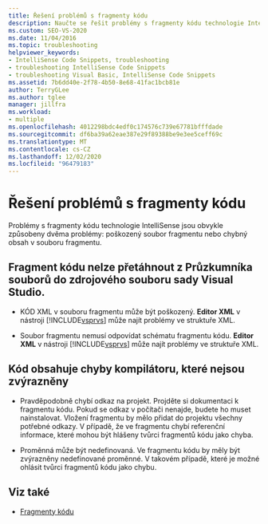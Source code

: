 ```yaml
---
title: Řešení problémů s fragmenty kódu
description: Naučte se řešit problémy s fragmenty kódu technologie IntelliSense, které jsou obvykle způsobeny chybným obsahem v souboru fragmentu nebo poškozeného souboru fragmentu.
ms.custom: SEO-VS-2020
ms.date: 11/04/2016
ms.topic: troubleshooting
helpviewer_keywords:
- IntelliSense Code Snippets, troubleshooting
- troubleshooting IntelliSense Code Snippets
- troubleshooting Visual Basic, IntelliSense Code Snippets
ms.assetid: 7b6dd40e-2f78-4b50-8e68-41fac1bcb81e
author: TerryGLee
ms.author: tglee
manager: jillfra
ms.workload:
- multiple
ms.openlocfilehash: 4012298bdc4edf0c174576c739e67781bfffdade
ms.sourcegitcommit: df6ba39a62eae387e29f89388be9e3ee5ceff69c
ms.translationtype: MT
ms.contentlocale: cs-CZ
ms.lasthandoff: 12/02/2020
ms.locfileid: "96479183"
---
```

# <a name="troubleshoot-snippets"></a>Řešení problémů s fragmenty kódu

Problémy s fragmenty kódu technologie IntelliSense jsou obvykle způsobeny dvěma problémy: poškozený soubor fragmentu nebo chybný obsah v souboru fragmentu.

## <a name="the-snippet-cannot-be-dragged-from-file-explorer-to-a-visual-studio-source-file"></a>Fragment kódu nelze přetáhnout z Průzkumníka souborů do zdrojového souboru sady Visual Studio.

- KÓD XML v souboru fragmentu může být poškozený. **Editor XML** v nástroji [!INCLUDE[vsprvs](../code-quality/includes/vsprvs_md.md)] může najít problémy ve struktuře XML.

- Soubor fragmentu nemusí odpovídat schématu fragmentu kódu. **Editor XML** v nástroji [!INCLUDE[vsprvs](../code-quality/includes/vsprvs_md.md)] může najít problémy ve struktuře XML.

## <a name="the-code-has-compiler-errors-that-are-not-highlighted"></a>Kód obsahuje chyby kompilátoru, které nejsou zvýrazněny

- Pravděpodobně chybí odkaz na projekt. Projděte si dokumentaci k fragmentu kódu. Pokud se odkaz v počítači nenajde, budete ho muset nainstalovat. Vložení fragmentu by mělo přidat do projektu všechny potřebné odkazy. V případě, že ve fragmentu chybí referenční informace, které mohou být hlášeny tvůrci fragmentů kódu jako chyba.

- Proměnná může být nedefinovaná. Ve fragmentu kódu by měly být zvýrazněny nedefinované proměnné. V takovém případě, které je možné ohlásit tvůrci fragmentů kódu jako chybu.

## <a name="see-also"></a>Viz také

- [Fragmenty kódu](../ide/code-snippets.md)
